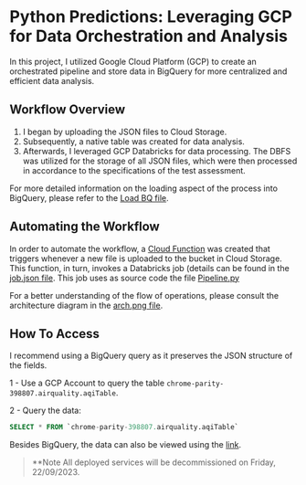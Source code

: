 # Python Predictions: Leveraging GCP for Data Orchestration and Analysis

In this project, I utilized Google Cloud Platform (GCP) to create an orchestrated pipeline and store data in BigQuery for more centralized and efficient data analysis.

## Workflow Overview

1. I began by uploading the JSON files to Cloud Storage.
2. Subsequently, a native table was created for data analysis.
3. Afterwards, I leveraged GCP Databricks for data processing. The DBFS was utilized for the storage of all JSON files, which were then processed in accordance to the specifications of the test assessment.

For more detailed information on the loading aspect of the process into BigQuery, please refer to the [Load BQ file](https://github.com/lhenriquear/python-predictions/blob/main/Load%20BQ.py).

## Automating the Workflow

In order to automate the workflow, a [Cloud Function](https://github.com/lhenriquear/python-predictions/blob/main/main.py) was created that triggers whenever a new file is uploaded to the bucket in Cloud Storage. This function, in turn, invokes a Databricks job (details can be found in the [job.json file](https://github.com/lhenriquear/python-predictions/blob/main/job.json). This job uses as source code the file [Pipeline.py](https://github.com/lhenriquear/python-predictions/blob/main/Pipeline.py)

For a better understanding of the flow of operations, please consult the architecture diagram in the [arch.png file](https://github.com/lhenriquear/python-predictions/blob/main/arch.png).

## How To Access

I recommend using a BigQuery query as it preserves the JSON structure of the fields. 

1 - Use a GCP Account to query the table `chrome-parity-398807.airquality.aqiTable`.

2 - Query the data:

```sql
SELECT * FROM `chrome-parity-398807.airquality.aqiTable`
```

Besides BigQuery, the data can also be viewed using the [link](https://docs.google.com/spreadsheets/d/1TELXDGtGKG3s674zB-ipJh6cIqY7KiXS-rcJ0OpfTGI/edit?usp=sharing).

> **Note
   All deployed services will be decommissioned on Friday, 22/09/2023.

